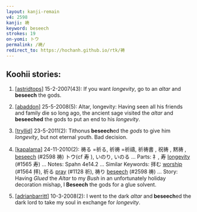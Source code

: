 ```yaml
---
layout: kanji-remain
v4: 2598
kanji: 祷
keyword: beseech
strokes: 19
on-yomi: トウ
permalink: /祷/
redirect_to: https://hochanh.github.io/rtk/祷
---
```


## Koohii stories: 

1) [<a href="http://kanji.koohii.com/profile/astridtops">astridtops</a>] 15-2-2007(43): If you want <em>longevity</em>, go to an <em>altar</em> and<strong> beseech</strong> the gods.

2) [<a href="http://kanji.koohii.com/profile/abaddon">abaddon</a>] 25-5-2008(5): Altar, longevity: Having seen all his friends and family die so long ago, the ancient sage visited the <em>altar</em> and <strong>beseeched</strong> the gods to put an end to his <em>longevity</em>.

3) [<a href="http://kanji.koohii.com/profile/tryllid">tryllid</a>] 23-5-2011(2): Tithonus<strong> beseech</strong>ed the <em>gods</em> to give him <em>longevity</em>, but not eternal youth. Bad decision.

4) [<a href="http://kanji.koohii.com/profile/kapalama">kapalama</a>] 24-11-2010(2): 祷る =祈る, 祈祷 =祈禱, 祈祷書 , 祝祷 , 黙祷 , <a href="../v4/2598.html">beseech</a> (#2598 祷) トウ(cf 寿 ), いのり, いのる ... Parts: 礻, 寿 <a href="../v4/1565.html">longevity</a> (#1565 寿) ... Notes: Spahn 4e14.2 ... Similar Keywords: 拝む <a href="../v4/1564.html">worship</a> (#1564 拝), 祈る <a href="../v4/1128.html">pray</a> (#1128 祈), 祷り <a href="../v4/2598.html">beseech</a> (#2598 祷) ... Story: Having <em>Glued</em> the <em>Altar</em> to my <em>Bush</em> in an unfortunately holiday decoration mishap, I<strong> Beseech</strong> the gods for a glue solvent.

5) [<a href="http://kanji.koohii.com/profile/adrianbarritt">adrianbarritt</a>] 10-3-2008(2): I went to the dark <em>altar</em> and<strong> beseech</strong>ed the dark lord to take my soul in exchange for <em>longevity</em>.

